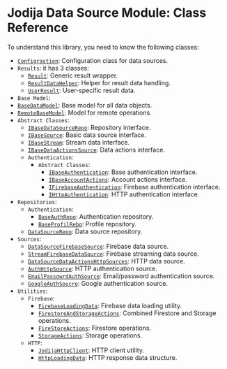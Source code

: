 # Jodija Data Source Module: Class Reference

To understand this library, you need to know the following classes:

- [`Configrastion`](classes/configration.md): Configuration class for data sources.
- `Results`: it has 3 classes:
  - [`Result`](classes/results/result.md): Generic result wrapper.
  - [`ResultDataHelper`](classes/results/result_data_model.md): Helper for result data handling.
  - [`UserResult`](classes/results/result_user_data.md): User-specific result data.
- `Base Model`:
- [`BaseDataModel`](classes/base_model/base_data_model.md): Base model for all data objects.
- [`RemoteBaseModel`](classes/base_model/remote_base_model.md): Model for remote operations.
- `Abstract Classes`:
  - [`IBaseDataSourceRepo`](classes/abstract_classes/IBaseDataSourceRepo.md): Repository interface.
  - [`IBaseSource`](classes/abstract_classes/IBaseSource.md): Basic data source interface.
  - [`IBaseStream`](classes/abstract_classes/IBaseStream.md): Stream data interface.
  - [`IBaseDataActionsSource`](classes/abstract_classes/IBaseDataActionsSource.md): Data actions interface.
  - `Authentication`:
    - `Abstract Classes`:
      - [`IBaseAuthentication`](classes/abstract_classes/authentication/IBaseAuthentication.md): Base authentication interface.
      - [`IBaseAccountActions`](classes/abstract_classes/authentication/IBaseAccountActions.md): Account actions interface.
      - [`IFirebaseAuthentication`](classes/abstract_classes/authentication/IFirebaseAuthentication.md): Firebase authentication interface.
      - [`IHttpAuthentication`](classes/abstract_classes/authentication/IHttpAuthentication.md): HTTP authentication interface.
- `Repositories`:
  - `Authentication`:
    - [`BaseAuthRepo`](classes/implementations/BaseAuthRepo.md): Authentication repository.
    - [`BaseProfilRebo`](classes/implementations/BaseProfilRebo.md): Profile repository.
  - [`DataSourceRepo`](classes/implementations/DataSourceRepo.md): Data source repository.
- `Sources`:
  - [`DataSourceFirebaseSource`](classes/implementations/DataSourceFirebaseSource.md): Firebase data source.
  - [`StreamFirebaseDataSource`](classes/implementations/StreamFirebaseDataSource.md): Firebase streaming data source.
  - [`DataSourceDataActionsHttpSources`](classes/implementations/DataSourceDataActionsHttpSources.md): HTTP data source.
  - [`AuthHttpSource`](classes/implementations/AuthHttpSource.md): HTTP authentication source.
  - [`EmailPassowrdAuthSource`](classes/implementations/EmailPassowrdAuthSource.md): Email/password authentication source.
  - [`GoogleAuthSoucre`](classes/implementations/GoogleAuthSoucre.md): Google authentication source.
- `Utilities`:
  - `Firebase`:
    - [`FirebaseLoadingData`](classes/utils/FirebaseLoadingData.md): Firebase data loading utility.
    - [`FirestoreAndStorageActions`](classes/utils/FirestoreAndStorageActions.md): Combined Firestore and Storage operations.
    - [`FireStoreActions`](classes/utils/FireStoreActions.md): Firestore operations.
    - [`StorageActions`](classes/utils/StorageActions.md): Storage operations.
  - `HTTP`:
    - [`JodijaHttpClient`](classes/utils/JodijaHttpClient.md): HTTP client utility.
    - [`HttpLoadingData`](classes/utils/HttpLoadingData.md): HTTP response data structure.
